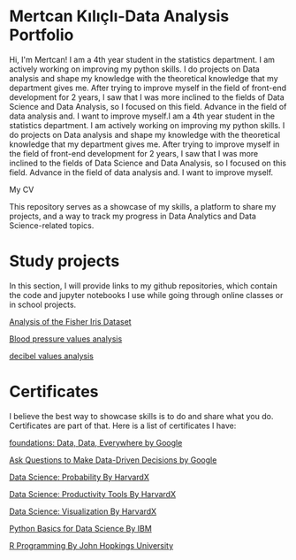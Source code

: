# Mertcan Kılıçlı-Data Analysis Portfolio

Hi, I'm Mertcan! I am a 4th year student in the statistics department. I am actively working on improving my python skills. I do projects on Data analysis and shape my knowledge with the theoretical knowledge that my department gives me. After trying to improve myself in the field of front-end development for 2 years, I saw that I was more inclined to the fields of Data Science and Data Analysis, so I focused on this field. Advance in the field of data analysis and. I want to improve myself.I am a 4th year student in the statistics department. I am actively working on improving my python skills. I do projects on Data analysis and shape my knowledge with the theoretical knowledge that my department gives me. After trying to improve myself in the field of front-end development for 2 years, I saw that I was more inclined to the fields of Data Science and Data Analysis, so I focused on this field. Advance in the field of data analysis and. I want to improve myself.

My CV

This repository serves as a showcase of my skills, a platform to share my projects, and a way to track my progress in Data Analytics and Data Science-related topics. 

# Study projects

In this section, I will provide links to my github repositories, which contain the code and jupyter notebooks I use while going through online classes or in school projects.

[Analysis of the Fisher Iris Dataset ](https://github.com/MertcanKilicli/data-analysis-projects/tree/main/fisher)

[Blood pressure values analysis](https://github.com/MertcanKilicli/data-analysis-projects/tree/main/tansiyon)

[decibel values analysis](https://github.com/MertcanKilicli/data-analysis-projects/blob/main/desibel.ipynb)

# Certificates

I believe the best way to showcase skills is to do and share what you do. Certificates are part of that. Here is a list of certificates I have:

[foundations: Data, Data, Everywhere by Google](https://drive.google.com/file/d/1aoH38ZgWlbM-KaqHfn-ea9coBsLXD0Cr/view?usp=sharing)

[Ask Questions to Make Data-Driven Decisions by Google](https://drive.google.com/file/d/19bNuczI0o3D5IPuOY_-PQ9Xlh7mdT4nz/view?usp=share_link)

[Data Science: Probability By HarvardX](https://drive.google.com/file/d/1x1BjMtKbW1K28bNLdBvyeO1vAYSgsgjy/view?usp=share_link)

[Data Science: Productivity Tools By HarvardX](https://drive.google.com/file/d/1i1w-bNnr1PHkBoBM5z-224EHNdYNNm_N/view?usp=share_link)

[Data Science: Visualization By HarvardX](https://drive.google.com/file/d/1-MZmYPKrRHT3Pxfun7FVjvsgnzlhUsTE/view?usp=share_link)

[Python Basics for Data Science By IBM](https://drive.google.com/file/d/19EN8oHkGpvHx2db1K6UqCirAyeMBx1xX/view?usp=share_link)

[R Programming By John Hopkings University](https://drive.google.com/file/d/1V63VUBgVyHdz4bzr21sKF1-2HvENhede/view?usp=share_link)
